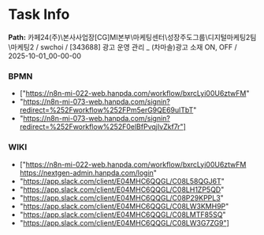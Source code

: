 # Task Info

**Path:** 카페24(주)\본사사업장\[CG]MI본부\마케팅센터\성장주도그룹\디지털마케팅2팀\마케팅2 / swchoi / [343688] 광고 운영 관리 _ (차마솔)광고 소재 ON, OFF / 2025-10-01_00-00-00

### BPMN
- ["https://n8n-mi-022-web.hanpda.com/workflow/bxrcLyi00U6ztwFM"
- "https://n8n-mi-073-web.hanpda.com/signin?redirect=%252Fworkflow%252FPm5erG9QE69ulTbT"
- "https://n8n-mi-073-web.hanpda.com/signin?redirect=%252Fworkflow%252F0elBfPvqjIvZkf7r"]

### WIKI
- ["https://n8n-mi-022-web.hanpda.com/workflow/bxrcLyi00U6ztwFM https://nextgen-admin.hanpda.com/login"
- "https://app.slack.com/client/E04MHC6QQGL/C08L58QGJ6T"
- "https://app.slack.com/client/E04MHC6QQGL/C08LH1ZP5QD"
- "https://app.slack.com/client/E04MHC6QQGL/C08P29KPPL3"
- "https://app.slack.com/client/E04MHC6QQGL/C08LW3KMH9P"
- "https://app.slack.com/client/E04MHC6QQGL/C08LMTF85SQ"
- "https://app.slack.com/client/E04MHC6QQGL/C08LW3G7ZG9"]


